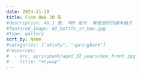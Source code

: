 ```yaml
---
date: 2024-11-19
title: Fine Oak 30 年
#description: 48.1 度. 700 毫升. 質感很好的檜木箱子
#featured_image: 02_bottle_in_box.jpg
#type: gallery
sort_by: Name
#categories: ["whisky", "springbank"]
#resources:
#  - src: springbank/aged_32_years/box_front.jpg
#    title: "anyway"
---
```


